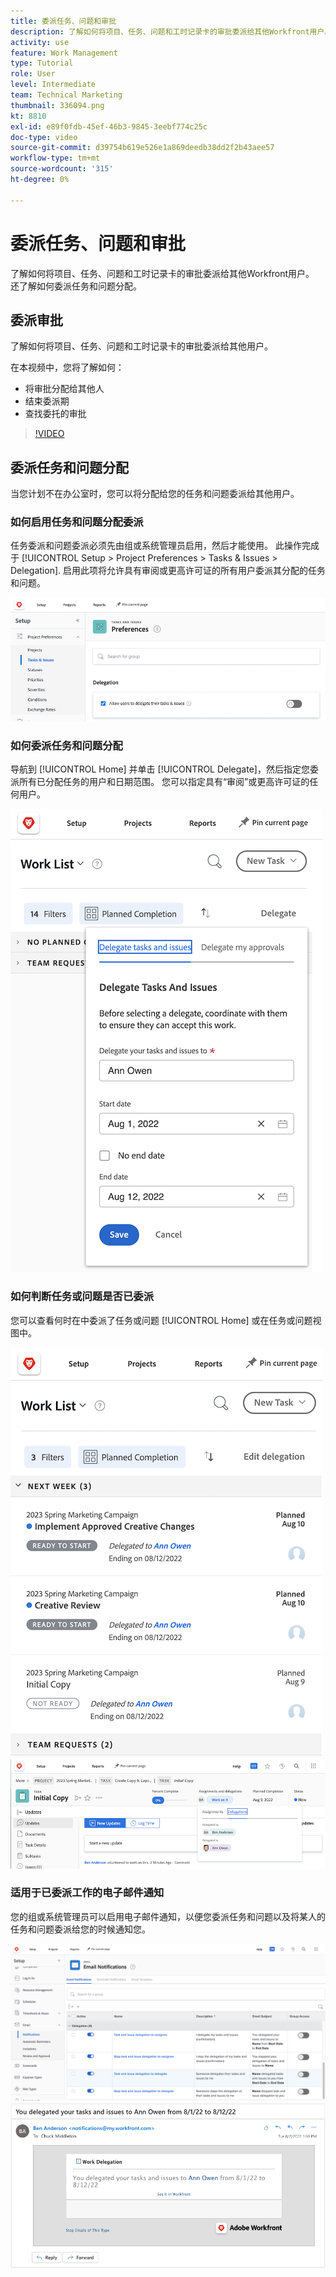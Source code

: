 ```yaml
---
title: 委派任务、问题和审批
description: 了解如何将项目、任务、问题和工时记录卡的审批委派给其他Workfront用户。 还了解如何委派任务和问题分配。
activity: use
feature: Work Management
type: Tutorial
role: User
level: Intermediate
team: Technical Marketing
thumbnail: 336094.png
kt: 8810
exl-id: e89f0fdb-45ef-46b3-9845-3eebf774c25c
doc-type: video
source-git-commit: d39754b619e526e1a869deedb38dd2f2b43aee57
workflow-type: tm+mt
source-wordcount: '315'
ht-degree: 0%

---
```


# 委派任务、问题和审批

了解如何将项目、任务、问题和工时记录卡的审批委派给其他Workfront用户。 还了解如何委派任务和问题分配。

## 委派审批

了解如何将项目、任务、问题和工时记录卡的审批委派给其他用户。

在本视频中，您将了解如何：

* 将审批分配给其他人
* 结束委派期
* 查找委托的审批

>[!VIDEO](https://video.tv.adobe.com/v/336094/?quality=12)

<!---
learn more URLS
Delegate approval request
--->

## 委派任务和问题分配

当您计划不在办公室时，您可以将分配给您的任务和问题委派给其他用户。

### 如何启用任务和问题分配委派

任务委派和问题委派必须先由组或系统管理员启用，然后才能使用。 此操作完成于 [!UICONTROL Setup > Project Preferences > Tasks & Issues > Delegation]. 启用此项将允许具有审阅或更高许可证的所有用户委派其分配的任务和问题。

![屏幕快照显示 [!UICONTROL Setup] 委派首选项](assets/delegation-1.png)

### 如何委派任务和问题分配

导航到 [!UICONTROL Home] 并单击 [!UICONTROL Delegate]，然后指定您委派所有已分配任务的用户和日期范围。 您可以指定具有“审阅”或更高许可证的任何用户。

![显示委派选项卡的屏幕快照 [!UICONTROL Home]](assets/delegation-2.png)

### 如何判断任务或问题是否已委派

您可以查看何时在中委派了任务或问题 [!UICONTROL Home] 或在任务或问题视图中。

![显示委派任务分配的屏幕快照 [!UICONTROL Home]](assets/delegation-4.png)
![在任务视图中显示已委派任务分配的屏幕快照](assets/delegation-3.png)

### 适用于已委派工作的电子邮件通知

您的组或系统管理员可以启用电子邮件通知，以便您委派任务和问题以及将某人的任务和问题委派给您的时候通知您。

![屏幕快照显示 [!UICONTROL Setup] 用于委派的电子邮件通知选项](assets/delegation-5.png)
![显示工作委派电子邮件的屏幕快照](assets/delegation-6.png)
